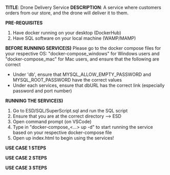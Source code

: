 **TITLE**: Drone Delivery Service
**DESCRIPTION**: A service where customers orders from our store, and the drone will deliver it to them.

**PRE-REQUISITES**
1. Have docker running on your desktop (DockerHub)
2. Have SQL software on your local machine (WAMP/MAMP)

**BEFORE RUNNING SERVICE(S)**
Please go to the docker compose files for your respective OS: "docker-compose_windows" for Windows users and "docker-compose_mac" for Mac users, and ensure that the following are correct
- Under 'db', ensure that MYSQL_ALLOW_EMPTY_PASSWORD and MYSQL_ROOT_PASSWORD have the correct values
- Under each services, ensure that dbURL has the correct link (especially password and port number)

**RUNNING THE SERVICE(S)**
1. Go to ESD/SQL/SuperScript.sql and run the SQL script
2. Ensure that you are at the correct directory --> ESD
3. Open command prompt (on VSCode)
4. Type in "docker-compose_<...> up -d" to start running the service based on your respective docker-compose file
5. Open up index.html to begin using the services!

**USE CASE 1 STEPS**

**USE CASE 2 STEPS**

**USE CASE 3 STEPS**